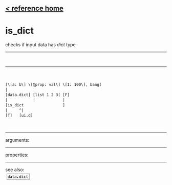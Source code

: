 [< reference home](index.html)
---

# is_dict


checks if input data has *dict* type

---

<br>


---


```


[\[a: b\] \[@prop: val\] \[1: 100\], bang(
|
[data.dict] [list 1 2 3( [F]
|           |            |
[is_dict                 ]
|     ^|
[T]   [ui.d]

            
```

---
arguments:


---
properties:


---
see also:<br>
[![data.dict](img/object_data.dict.png)](data.dict.html)
